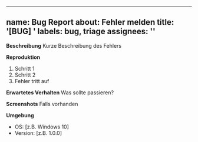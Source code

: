 
---
name: Bug Report
about: Fehler melden
title: '[BUG] '
labels: bug, triage
assignees: ''
---

**Beschreibung**
Kurze Beschreibung des Fehlers

**Reproduktion**
1. Schritt 1
2. Schritt 2
3. Fehler tritt auf

**Erwartetes Verhalten**
Was sollte passieren?

**Screenshots**
Falls vorhanden

**Umgebung**
- OS: [z.B. Windows 10]
- Version: [z.B. 1.0.0]

